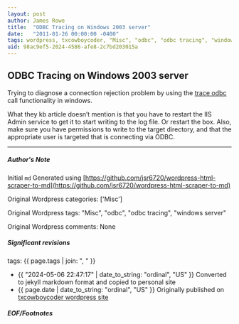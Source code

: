 ```yaml
---
layout: post
author: James Rowe
title:  "ODBC Tracing on Windows 2003 server"
date:   "2011-01-26 00:00:00 -0400"
tags: wordpress, txcowboycoder, "Misc", "odbc", "odbc tracing", "windows server"
uid: 98ac9ef5-2024-4586-afe8-2c7bd203015a
---
```



## ODBC Tracing on Windows 2003 server


Trying to diagnose a connection rejection problem by using the [trace odbc](http://support.microsoft.com/kb/274551) call functionality in windows.


What they kb article doesn’t mention is that you have to restart the IIS Admin service to get it to start writing to the log file. Or restart the box. Also, make sure you have permissions to write to the target directory, and that the appropriate user is targeted that is connecting via ODBC.




---

##### Author's Note

Initial `md` Generated using [https://github.com/jsr6720/wordpress-html-scraper-to-md](https://github.com/jsr6720/wordpress-html-scraper-to-md)

Original Wordpress categories: ['Misc']

Original Wordpress tags: "Misc", "odbc", "odbc tracing", "windows server"

Original Wordpress comments: None

##### Significant revisions

tags: {{ page.tags | join: ", " }} <!-- todo move this somewhere -->

- {{ "2024-05-06 22:47:17" | date_to_string: "ordinal", "US" }} Converted to jekyll markdown format and copied to personal site
- {{ page.date | date_to_string: "ordinal", "US" }} Originally published on [txcowboycoder wordpress site](https://txcowboycoder.wordpress.com/2011/01/26/odbc-tracing-on-windows-2003-server/)

##### EOF/Footnotes

